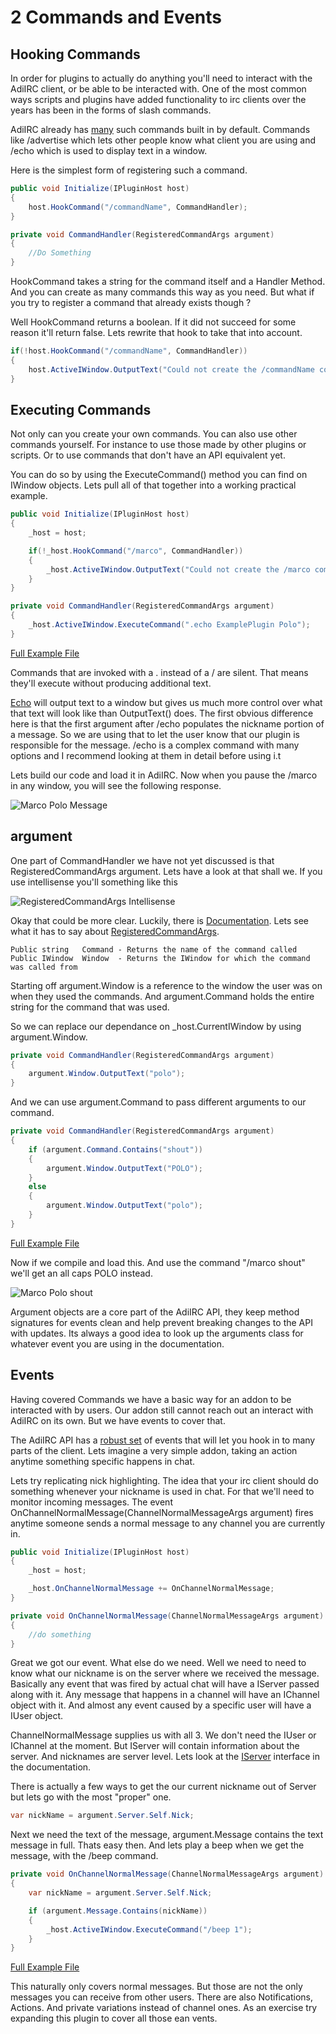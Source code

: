 # 2 Commands and Events

## Hooking Commands
In order for plugins to actually do anything you'll need to interact with the AdiIRC client, or  be able to be interacted with. One of the most common ways scripts and plugins have added functionality to irc clients over the years has been in the forms of slash commands. 

AdiIRC already has [many](https://dev.adiirc.com/projects/adiirc/wiki/Scripting_Commands) such commands built in by default. Commands like /advertise which lets other people know what client you are using and /echo which is used to display text in a window.

Here is the simplest form of registering such a command.

```c#        
public void Initialize(IPluginHost host)
{            
    host.HookCommand("/commandName", CommandHandler);
}

private void CommandHandler(RegisteredCommandArgs argument)
{
    //Do Something            
}
```

HookCommand takes a string for the command itself and a Handler Method. And you can create as many commands this way as you need. But what if you try to register a command that already  exists though ? 

Well HookCommand returns a boolean. If it did not succeed for some reason it'll return false. Lets rewrite that hook to take that into account.

```c#
if(!host.HookCommand("/commandName", CommandHandler))
{
    host.ActiveIWindow.OutputText("Could not create the /commandName command.");
}
```

## Executing Commands

Not only can you create your own commands. You can also use other commands yourself. For instance to use those made by other plugins or scripts. Or to use commands that don't have an API equivalent yet. 

You can do so by using the ExecuteCommand() method you can find on IWindow objects. Lets pull all of that together into a working practical example.

```c#
public void Initialize(IPluginHost host)
{
    _host = host;

    if(!_host.HookCommand("/marco", CommandHandler))
    {
        _host.ActiveIWindow.OutputText("Could not create the /marco command.");
    }
}

private void CommandHandler(RegisteredCommandArgs argument)
{
    _host.ActiveIWindow.ExecuteCommand(".echo ExamplePlugin Polo");
}
``` 
[Full Example File](Chapter_2/MarcoPolo.cs)

Commands that are invoked with a . instead of a / are silent. That means they'll execute without producing additional text. 

[Echo](https://dev.adiirc.com/projects/adiirc/wiki/Echo) will output text to a window but gives us much more control over what that text will look like than OutputText() does. The first obvious difference here is that the first argument after /echo populates the nickname portion of a message. So we are using that to let the user know that our plugin is responsible for the message. /echo is a complex command with many options and I recommend looking at them in detail before using i.t 

Lets build our code and load it in AdiIRC. Now when you pause the /marco in any window, you will see the following response.

![Marco Polo Message](http://i.imgur.com/zxqXwld.png "Marco Polo Message" )

## argument

One part of CommandHandler we have not yet discussed is that RegisteredCommandArgs argument. Lets have a look at that shall we. If you use intellisense you'll something like this 

![RegisteredCommandArgs Intellisense](http://i.imgur.com/areeRZZ.png "RegisteredCommandArgs Intellisense" )


Okay that could be more clear. Luckily, there is [Documentation](https://adiirc.com/docsv2/html/b188f817-d351-7802-e9a1-6907dc8377be.htm).  Lets see what it has to say about [RegisteredCommandArgs](https://adiirc.com/docsv2/html/ed81f664-3e35-fcb5-0893-a19382ce145b.htm).

```
Public string	Command	- Returns the name of the command called
Public IWindow	Window  - Returns the IWindow for which the command was called from 
```

Starting off argument.Window is a reference to the window the user was on when they used the commands. And argument.Command holds the entire string for the command that was used.

So we can replace our dependance on _host.CurrentIWindow by using argument.Window. 

```c#
private void CommandHandler(RegisteredCommandArgs argument)
{
    argument.Window.OutputText("polo");
}
```

And we can use argument.Command to pass different arguments to our command.

```c#
private void CommandHandler(RegisteredCommandArgs argument)
{
    if (argument.Command.Contains("shout"))
    {
        argument.Window.OutputText("POLO");
    }
    else
    {
        argument.Window.OutputText("polo");
    }            
}
```
[Full Example File](Chapter_2/MarcoPoloShout.cs)

Now if we compile and load this. And use the command "/marco shout" we'll get an all caps POLO instead.

![Marco Polo shout](http://i.imgur.com/4eYvFXP.png
 "Marco Polo shout" )

Argument objects are a core part of the AdiIRC API, they keep method signatures for events clean and help prevent breaking changes to the API with updates. Its always a good idea to look up the arguments class for whatever event you are using in the documentation. 

## Events

Having covered Commands we have a basic way for an addon to be interacted with by users. Our addon still cannot reach out an interact with AdiIRC on its own. But we have events to cover that.

The AdiIRC API has a [robust set](https://adiirc.com/docsv2/html/4ccdf996-7481-c6cc-7871-8410a5cf61f9.htm) of events that will let you hook in to many parts of the client. Lets imagine a very simple addon, taking an action anytime something specific happens in chat. 

Lets try replicating nick highlighting. The idea that your irc client should do something whenever your nickname is used in chat. For that we'll need to monitor incoming messages. The event OnChannelNormalMessage(ChannelNormalMessageArgs argument) fires anytime someone sends a normal message to any channel you are currently in. 

```c#
public void Initialize(IPluginHost host)
{
    _host = host;

    _host.OnChannelNormalMessage += OnChannelNormalMessage;
}

private void OnChannelNormalMessage(ChannelNormalMessageArgs argument)
{
    //do something
}
```

Great we got our event. What else do we need. Well we need to need to know what our nickname is on the server where we received the message. Basically any event that was fired by actual chat will have a IServer passed along with it. Any message that happens in a channel will have an IChannel object with it. And almost any event caused by a specific user will have a IUser object. 


ChannelNormalMessage supplies us with all 3. We don't need the IUser or IChannel at the moment. But IServer will contain information about the server. And nicknames are server level. Lets look at the [IServer](https://adiirc.com/docsv2/html/05073858-153c-09e0-112c-062e7eed7d22.htm) interface in the documentation.

There is actually a few ways to get the our current nickname out of Server but lets go with the most "proper" one. 

```c#
var nickName = argument.Server.Self.Nick;
``` 

Next we need the text of the message, argument.Message contains the text message in full. Thats easy then. And lets play a beep when we get the message, with the /beep command.

```c#
private void OnChannelNormalMessage(ChannelNormalMessageArgs argument)
{
    var nickName = argument.Server.Self.Nick;

    if (argument.Message.Contains(nickName))
    {
        _host.ActiveIWindow.ExecuteCommand("/beep 1");
    }
}
```
[Full Example File](Chapter_2/Beep.cs)

This naturally only covers normal messages. But those are not the only messages you can receive from other users. There are also Notifications, Actions. And private variations instead of channel ones. As an exercise try expanding this plugin to cover all those ean    vents. 